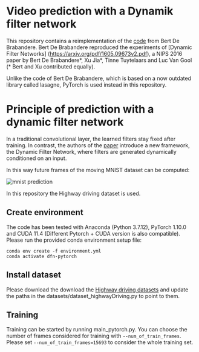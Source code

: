 # Video prediction with a Dynamik filter network

This repository contains a reimplementation of the [code](https://github.com/dbbert/dfn) 
from Bert De Brabandere.
Bert De Brabandere reproduced the experiments of [Dynamic Filter Networks]
(https://arxiv.org/pdf/1605.09673v2.pdf), a NIPS 2016 
paper by Bert De Brabandere*, Xu Jia*, Tinne Tuytelaars and Luc Van Gool (* Bert and 
Xu contributed equally).

Unlike the code of Bert De Brabandere, which is based on a now outdated library 
called lasagne, PyTorch is used instead in this repository.

# Principle of prediction with a dynamic filter network
In a traditional convolutional layer, the learned filters stay fixed after training. 
In contrast, the authors of the [paper](https://arxiv.org/pdf/1605.09673v2.pdf) 
introduce a new framework, the Dynamic Filter Network, where filters are generated 
dynamically conditioned on an input. 

In this way future frames of the moving MNIST dataset can be computed:

![mnist prediction](https://i.imgur.com/XbyD2ix.png)

<!---
![mnist gif1](https://i.imgur.com/vmkSn0k.gif)
![mnist gif2](https://i.imgur.com/JzGhE31.gif)
-->

In this repository the Highway driving dataset is used.


## Create environment

The code has been tested with Anaconda (Python 3.7.12), PyTorch 1.10.0 and CUDA 
11.4 (Different Pytorch + CUDA version is also compatible).  
Please run the provided conda environment setup file:

  ```Shell
  conda env create -f environment.yml
  conda activate dfn-pytorch
  ```

## Install dataset

Please download the download the 
[Highway driving datasets](https://drive.google.com/file/d/1p7K9FBjQBwAbH4UOdLYy2FFBBDsTpF2g/view?usp=sharing) 
and update the paths in the datasets/dataset_highwayDriving.py to point to them.

## Training

Training can be started by running main_pytorch.py.
You can choose the number of frames considered for training with ```--num_of_train_frames```. Please set ```--num_of_train_frames=15693``` to consider the whole training set.
